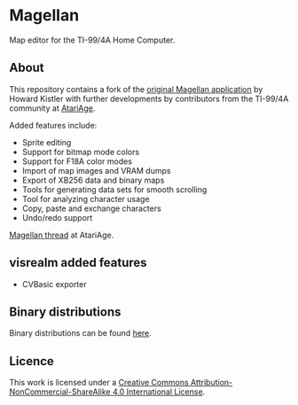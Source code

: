 # Magellan

Map editor for the TI-99/4A Home Computer.

## About

This repository contains a fork of the [original Magellan application](https://bitbucket.org/hakistler/ti994a/src/master/) by Howard Kistler 
with further developments by contributors from the TI-99/4A community at [AtariAge](http://atariage.com/forums/forum/164-ti-994a-computers/).

Added features include:

* Sprite editing
* Support for bitmap mode colors
* Support for F18A color modes
* Import of map images and VRAM dumps
* Export of XB256 data and binary maps
* Tools for generating data sets for smooth scrolling
* Tool for analyzing character usage
* Copy, paste and exchange characters
* Undo/redo support

[Magellan thread](http://atariage.com/forums/topic/161356-magellan) at AtariAge. 

## visrealm added features

* CVBasic exporter

## Binary distributions

Binary distributions can be found [here](http://magellan.js99er.net/).

## Licence

This work is licensed under a [Creative Commons Attribution-NonCommercial-ShareAlike 4.0 International License](http://creativecommons.org/licenses/by-nc-sa/4.0/).
